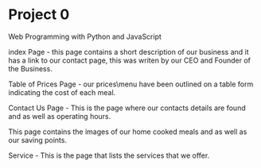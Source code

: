# Project 0

Web Programming with Python and JavaScript

index Page - this page contains a short description of our business and it has a link to our contact page, this was writen by our CEO and Founder of the Business.

Table of Prices Page - our prices\menu have been outlined on a table form indicating the cost of each meal.

Contact Us Page - This is the page where our contacts details are found and as well as operating hours. 

This page contains the images of our home cooked meals and as well as our saving points.

Service - This is the page that lists the services that we offer. 
